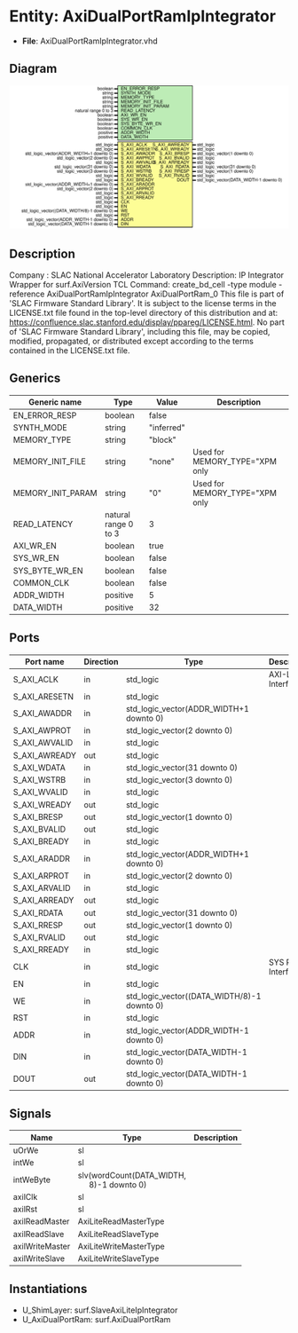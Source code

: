 # Entity: AxiDualPortRamIpIntegrator

- **File**: AxiDualPortRamIpIntegrator.vhd
## Diagram

![Diagram](AxiDualPortRamIpIntegrator.svg "Diagram")
## Description

Company    : SLAC National Accelerator Laboratory
Description: IP Integrator Wrapper for surf.AxiVersion
TCL Command: create_bd_cell -type module -reference AxiDualPortRamIpIntegrator AxiDualPortRam_0
This file is part of 'SLAC Firmware Standard Library'.
It is subject to the license terms in the LICENSE.txt file found in the
top-level directory of this distribution and at:
   https://confluence.slac.stanford.edu/display/ppareg/LICENSE.html.
No part of 'SLAC Firmware Standard Library', including this file,
may be copied, modified, propagated, or distributed except according to
the terms contained in the LICENSE.txt file.
## Generics

| Generic name      | Type                 | Value      | Description                    |
| ----------------- | -------------------- | ---------- | ------------------------------ |
| EN_ERROR_RESP     | boolean              | false      |                                |
| SYNTH_MODE        | string               | "inferred" |                                |
| MEMORY_TYPE       | string               | "block"    |                                |
| MEMORY_INIT_FILE  | string               | "none"     | Used for MEMORY_TYPE="XPM only |
| MEMORY_INIT_PARAM | string               | "0"        | Used for MEMORY_TYPE="XPM only |
| READ_LATENCY      | natural range 0 to 3 | 3          |                                |
| AXI_WR_EN         | boolean              | true       |                                |
| SYS_WR_EN         | boolean              | false      |                                |
| SYS_BYTE_WR_EN    | boolean              | false      |                                |
| COMMON_CLK        | boolean              | false      |                                |
| ADDR_WIDTH        | positive             | 5          |                                |
| DATA_WIDTH        | positive             | 32         |                                |
## Ports

| Port name     | Direction | Type                                        | Description        |
| ------------- | --------- | ------------------------------------------- | ------------------ |
| S_AXI_ACLK    | in        | std_logic                                   | AXI-Lite Interface |
| S_AXI_ARESETN | in        | std_logic                                   |                    |
| S_AXI_AWADDR  | in        | std_logic_vector(ADDR_WIDTH+1 downto 0)     |                    |
| S_AXI_AWPROT  | in        | std_logic_vector(2 downto 0)                |                    |
| S_AXI_AWVALID | in        | std_logic                                   |                    |
| S_AXI_AWREADY | out       | std_logic                                   |                    |
| S_AXI_WDATA   | in        | std_logic_vector(31 downto 0)               |                    |
| S_AXI_WSTRB   | in        | std_logic_vector(3 downto 0)                |                    |
| S_AXI_WVALID  | in        | std_logic                                   |                    |
| S_AXI_WREADY  | out       | std_logic                                   |                    |
| S_AXI_BRESP   | out       | std_logic_vector(1 downto 0)                |                    |
| S_AXI_BVALID  | out       | std_logic                                   |                    |
| S_AXI_BREADY  | in        | std_logic                                   |                    |
| S_AXI_ARADDR  | in        | std_logic_vector(ADDR_WIDTH+1 downto 0)     |                    |
| S_AXI_ARPROT  | in        | std_logic_vector(2 downto 0)                |                    |
| S_AXI_ARVALID | in        | std_logic                                   |                    |
| S_AXI_ARREADY | out       | std_logic                                   |                    |
| S_AXI_RDATA   | out       | std_logic_vector(31 downto 0)               |                    |
| S_AXI_RRESP   | out       | std_logic_vector(1 downto 0)                |                    |
| S_AXI_RVALID  | out       | std_logic                                   |                    |
| S_AXI_RREADY  | in        | std_logic                                   |                    |
| CLK           | in        | std_logic                                   | SYS RAM Interface  |
| EN            | in        | std_logic                                   |                    |
| WE            | in        | std_logic_vector((DATA_WIDTH/8)-1 downto 0) |                    |
| RST           | in        | std_logic                                   |                    |
| ADDR          | in        | std_logic_vector(ADDR_WIDTH-1 downto 0)     |                    |
| DIN           | in        | std_logic_vector(DATA_WIDTH-1 downto 0)     |                    |
| DOUT          | out       | std_logic_vector(DATA_WIDTH-1 downto 0)     |                    |
## Signals

| Name            | Type                                                                         | Description |
| --------------- | ---------------------------------------------------------------------------- | ----------- |
| uOrWe           | sl                                                                           |             |
| intWe           | sl                                                                           |             |
| intWeByte       | slv(wordCount(DATA_WIDTH,<br><span style="padding-left:20px"> 8)-1 downto 0) |             |
| axilClk         | sl                                                                           |             |
| axilRst         | sl                                                                           |             |
| axilReadMaster  | AxiLiteReadMasterType                                                        |             |
| axilReadSlave   | AxiLiteReadSlaveType                                                         |             |
| axilWriteMaster | AxiLiteWriteMasterType                                                       |             |
| axilWriteSlave  | AxiLiteWriteSlaveType                                                        |             |
## Instantiations

- U_ShimLayer: surf.SlaveAxiLiteIpIntegrator
- U_AxiDualPortRam: surf.AxiDualPortRam
